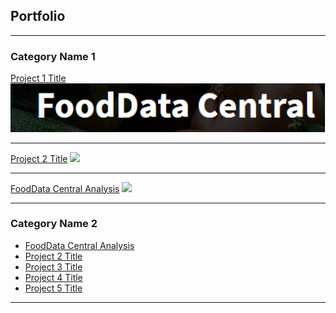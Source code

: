 ## Portfolio

---

### Category Name 1 

[Project 1 Title](/sample_page)
<img src="Images/FDClogo.PNG">

---
[Project 2 Title](/pdf/sample_presentation.pdf)
<img src="images/dummy_thumbnail.jpg?raw=true"/>

---
[FoodData Central Analysis](https://github.com/stacysandy/Data-Science-Practicum-I)
<img src="images/dummy_thumbnail.jpg?raw=true"/>

---

### Category Name 2

- [FoodData Central Analysis](https://github.com/stacysandy/Data-Science-Practicum-I)
- [Project 2 Title](http://example.com/)
- [Project 3 Title](http://example.com/)
- [Project 4 Title](http://example.com/)
- [Project 5 Title](http://example.com/)

---
